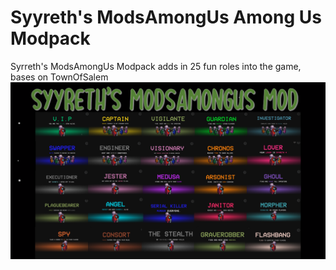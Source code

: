 # Syyreth's ModsAmongUs Among Us Modpack
Syrreth's ModsAmongUs Modpack adds in 25 fun roles into the game, bases on TownOfSalem
![alt text](https://github.com/Syyreth/ModsAmongUs/blob/main/Images/New%20Roles.PNG)
